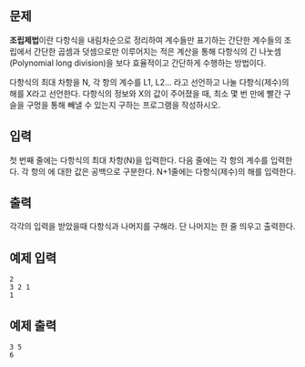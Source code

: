 ## 문제
**조립제법**이란 다항식을 내림차순으로 정리하여 계수들만 표기하는 간단한 계수들의 조립에서 간단한 곱셈과 덧셈으로만 이루어지는 적은 계산을 통해 다항식의 긴 나눗셈(Polynomial long division)을 보다 효율적이고 간단하게 수행하는 방법이다.

다항식의 최대 차항을 N, 각 항의 계수를 L1, L2... 라고 선언하고 나눌 다항식(제수)의 해를 X라고 선언한다.
다항식의 정보와 X의 값이 주어졌을 때, 최소 몇 번 만에 빨간 구슬을 구멍을 통해 빼낼 수 있는지 구하는 프로그램을 작성하시오.

## 입력
첫 번째 줄에는 다항식의 최대 차항(N)을 입력한다. 다음 줄에는 각 항의 계수를 입력한다. 각 항의 에 대한 값은 공백으로 구분한다.
N+1줄에는 다항식(제수)의 해를 입력한다.

## 출력
각각의 입력을 받았을때 다항식과 나머지를 구해라.
단 나머지는 한 줄 띄우고 출력한다.

## 예제 입력
```
2
3 2 1
1
```

## 예제 출력
```
3 5
6
```
